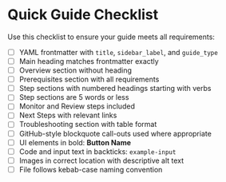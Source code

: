 # Quick Guide Checklist

Use this checklist to ensure your guide meets all requirements:

- [ ] YAML frontmatter with `title`, `sidebar_label`, and `guide_type`
- [ ] Main heading matches frontmatter exactly
- [ ] Overview section without heading
- [ ] Prerequisites section with all requirements
- [ ] Step sections with numbered headings starting with verbs
- [ ] Step sections are 5 words or less
- [ ] Monitor and Review steps included
- [ ] Next Steps with relevant links
- [ ] Troubleshooting section with table format
- [ ] GitHub-style blockquote call-outs used where appropriate
- [ ] UI elements in bold: **Button Name**
- [ ] Code and input text in backticks: `example-input`
- [ ] Images in correct location with descriptive alt text
- [ ] File follows kebab-case naming convention
